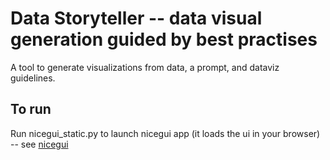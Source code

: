 # Data Storyteller -- data visual generation guided by best practises

A tool to generate visualizations from data, a prompt, and dataviz guidelines.

## To run
Run nicegui_static.py to launch nicegui app (it loads the ui in your browser) -- see [nicegui](https://nicegui.io/)